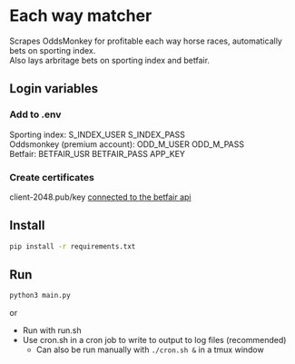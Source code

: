 # Each way matcher

Scrapes OddsMonkey for profitable each way horse races, automatically bets on
sporting index.  
Also lays arbritage bets on sporting index and betfair.

## Login variables

### Add to .env

Sporting index: S_INDEX_USER S_INDEX_PASS  
Oddsmonkey (premium account): ODD_M_USER ODD_M_PASS  
Betfair: BETFAIR_USR BETFAIR_PASS APP_KEY

### Create certificates
client-2048.pub/key [connected to the betfair api](https://docs.developer.betfair.com/display/1smk3cen4v3lu3yomq5qye0ni/Non-Interactive+%28bot%29+login#Non-Interactive(bot)login-LinkingtheCertificatetoYourBetfairAccount)

## Install

```bash
pip install -r requirements.txt
```

## Run

```bash
python3 main.py
```

or
- Run with run.sh
- Use cron.sh in a cron job to write to output to log files (recommended)
  + Can also be run manually with ```./cron.sh &``` in a tmux window
